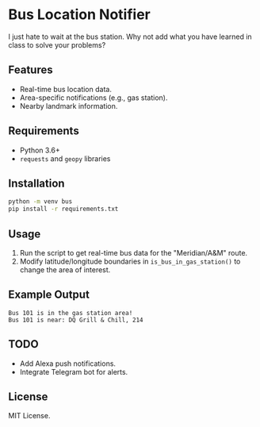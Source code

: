 # Bus Location Notifier
I just hate to wait at the bus station. Why not add what you have learned in class to solve your problems?

## Features
- Real-time bus location data.
- Area-specific notifications (e.g., gas station).
- Nearby landmark information.

## Requirements
- Python 3.6+
- `requests` and `geopy` libraries

## Installation
```sh
python -m venv bus
pip install -r requirements.txt
```

## Usage
1. Run the script to get real-time bus data for the "Meridian/A&M" route.
2. Modify latitude/longitude boundaries in `is_bus_in_gas_station()` to change the area of interest.

## Example Output
```
Bus 101 is in the gas station area!
Bus 101 is near: DQ Grill & Chill, 214
```

## TODO
- Add Alexa push notifications.
- Integrate Telegram bot for alerts.

## License
MIT License.
